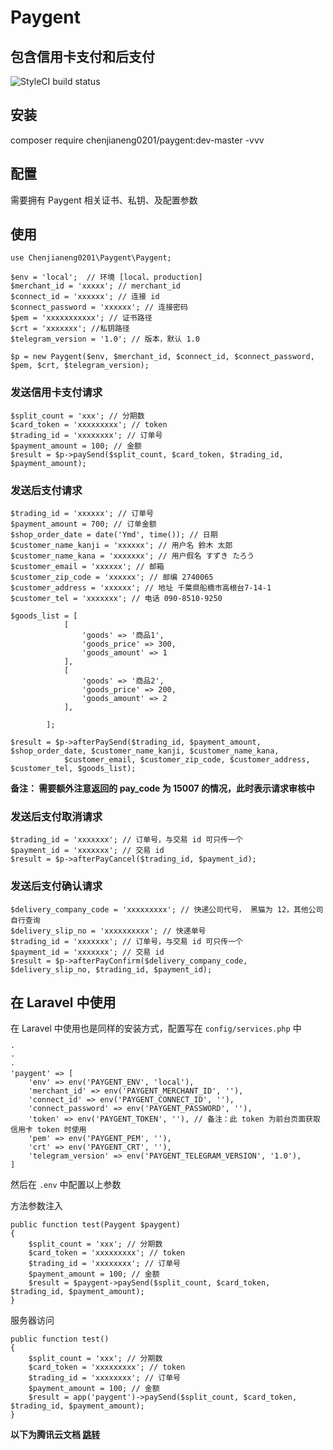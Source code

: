 # Paygent

## 包含信用卡支付和后支付

![StyleCI build status](https://github.styleci.io/repos/206307156/shield) 

## 安装
composer require chenjianeng0201/paygent:dev-master -vvv
## 配置
需要拥有 Paygent 相关证书、私钥、及配置参数

## 使用
```
use Chenjianeng0201\Paygent\Paygent;

$env = 'local';  // 环境 [local、production]
$merchant_id = 'xxxxx'; // merchant_id
$connect_id = 'xxxxxx'; // 连接 id
$connect_password = 'xxxxxx'; // 连接密码
$pem = 'xxxxxxxxxxx'; // 证书路径
$crt = 'xxxxxxx'; //私钥路径
$telegram_version = '1.0'; // 版本，默认 1.0

$p = new Paygent($env, $merchant_id, $connect_id, $connect_password, $pem, $crt, $telegram_version);
```

### 发送信用卡支付请求
```
$split_count = 'xxx'; // 分期数
$card_token = 'xxxxxxxxx'; // token
$trading_id = 'xxxxxxxx'; // 订单号
$payment_amount = 100; // 金额
$result = $p->paySend($split_count, $card_token, $trading_id, $payment_amount);
```


### 发送后支付请求

```
$trading_id = 'xxxxxx'; // 订单号
$payment_amount = 700; // 订单金额
$shop_order_date = date('Ymd', time()); // 日期
$customer_name_kanji = 'xxxxxx'; // 用户名 鈴木 太郎
$customer_name_kana = 'xxxxxxx'; // 用户假名 すずき たろう
$customer_email = 'xxxxxx'; // 邮箱
$customer_zip_code = 'xxxxxx'; // 邮编 2740065
$customer_address = 'xxxxxx'; // 地址 千葉県船橋市高根台7-14-1
$customer_tel = 'xxxxxxx'; // 电话 090-8510-9250

$goods_list = [
            [
                'goods' => '商品1',
                'goods_price' => 300,
                'goods_amount' => 1
            ],
            [
                'goods' => '商品2',
                'goods_price' => 200,
                'goods_amount' => 2
            ],

        ];

$result = $p->afterPaySend($trading_id, $payment_amount, $shop_order_date, $customer_name_kanji, $customer_name_kana,
            $customer_email, $customer_zip_code, $customer_address, $customer_tel, $goods_list);
```

**备注： 需要额外注意返回的 pay_code 为 15007 的情况，此时表示请求审核中**

### 发送后支付取消请求
```
$trading_id = 'xxxxxxx'; // 订单号，与交易 id 可只传一个
$payment_id = 'xxxxxxx'; // 交易 id
$result = $p->afterPayCancel($trading_id, $payment_id);
```


### 发送后支付确认请求
```
$delivery_company_code = 'xxxxxxxxx'; // 快递公司代号， 黑猫为 12，其他公司自行查询
$delivery_slip_no = 'xxxxxxxxxx'; // 快递单号
$trading_id = 'xxxxxxx'; // 订单号，与交易 id 可只传一个
$payment_id = 'xxxxxxx'; // 交易 id
$result = $p->afterPayConfirm($delivery_company_code, $delivery_slip_no, $trading_id, $payment_id);
```

## 在 Laravel 中使用
在 Laravel 中使用也是同样的安装方式，配置写在 `config/services.php` 中
```
·
·
·
'paygent' => [
    'env' => env('PAYGENT_ENV', 'local'),
    'merchant_id' => env('PAYGENT_MERCHANT_ID', ''),
    'connect_id' => env('PAYGENT_CONNECT_ID', ''),
    'connect_password' => env('PAYGENT_PASSWORD', ''),
    'token' => env('PAYGENT_TOKEN', ''), // 备注：此 token 为前台页面获取信用卡 token 时使用
    'pem' => env('PAYGENT_PEM', ''),
    'crt' => env('PAYGENT_CRT', ''),
    'telegram_version' => env('PAYGENT_TELEGRAM_VERSION', '1.0'),
]
```

然后在 `.env` 中配置以上参数

方法参数注入
```
public function test(Paygent $paygent)
{
    $split_count = 'xxx'; // 分期数
    $card_token = 'xxxxxxxxx'; // token
    $trading_id = 'xxxxxxxx'; // 订单号
    $payment_amount = 100; // 金额
    $result = $paygent->paySend($split_count, $card_token, $trading_id, $payment_amount);
}
```

服务器访问
```
public function test()
{
    $split_count = 'xxx'; // 分期数
    $card_token = 'xxxxxxxxx'; // token
    $trading_id = 'xxxxxxxx'; // 订单号
    $payment_amount = 100; // 金额
    $result = app('paygent')->paySend($split_count, $card_token, $trading_id, $payment_amount);
}
```

**以下为腾讯云文档 <a href="https://dev.tencent.com/s/d6174133-c098-4426-83a6-307d0ee6608a">跳转</a>**
